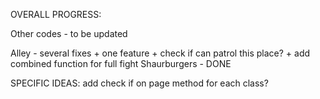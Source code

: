 OVERALL PROGRESS:


Other codes - to be updated

Alley - several fixes + one feature + check if can patrol this place? + add combined function for full fight
Shaurburgers - DONE


SPECIFIC IDEAS:
add check if on page method for each class?
